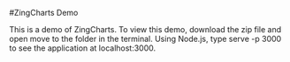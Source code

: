 #ZingCharts Demo

This is a demo of ZingCharts. To view this demo, download the zip file and open move to the folder in the terminal. Using Node.js, type serve -p 3000 to see the application at localhost:3000.
